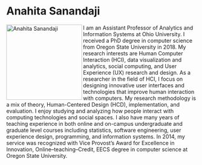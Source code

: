 Anahita Sanandaji
=========
<p><img src="images/ASanandaji2.jpg" alt="Anahita Sanandaji" width="200" height="200" align="left" title="Anahita Sanandaji"> 
I am an Assistant Professor of Analytics and Information Systems at Ohio University. I received a PhD degree in computer science from Oregon State University in 2018. My research interests are Human Computer Interaction (HCI), data visualization and analytics, social computing, and User Experience (UX) research and design. 
As a researcher in the field of HCI, I focus on designing innovative user interfaces and technologies that improve human interaction with computers. My research methodology is a mix of theory, Human-Centered Design (HCD), implementation, and evaluation. 
I enjoy studying and analyzing how people interact with computing technologies and social spaces. 
I also have many years of teaching experience in both online and on-campus undergraduate and graduate level courses including statistics, software engineering, user experience design, programming, and information systems. In 2014, my service was recognized with Vice Provost’s Award for Excellence in Innovation, Online–teaching–Credit, EECS degree in computer science at Oregon State University.

